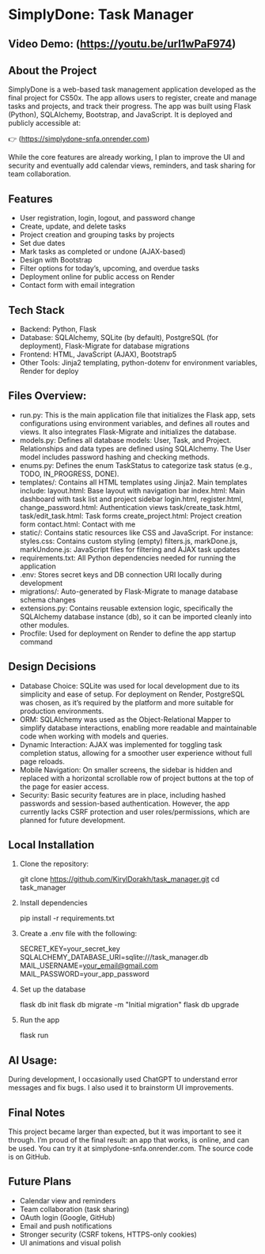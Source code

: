 # SimplyDone: Task Manager

## Video Demo:  (https://youtu.be/url1wPaF974)

## About the Project
SimplyDone is a web-based task management application developed as the final project for CS50x. The app allows users to register, create and manage tasks and projects, and track their progress. 
The app was built using Flask (Python), SQLAlchemy, Bootstrap, and JavaScript. It is deployed and publicly accessible at: 

👉  (https://simplydone-snfa.onrender.com)

While the core features are already working, I plan to improve the UI and security and eventually add calendar views, reminders, and task sharing for team collaboration.

## Features
- User registration, login, logout, and password change
- Create, update, and delete tasks
- Project creation and grouping tasks by projects
- Set due dates
- Mark tasks as completed or undone (AJAX-based)
- Design with Bootstrap
- Filter options for today’s, upcoming, and overdue tasks
- Deployment online for public access on Render
- Contact form with email integration

## Tech Stack
- Backend: Python, Flask
- Database: SQLAlchemy, SQLite (by default),  PostgreSQL (for deployment), Flask-Migrate for database migrations
- Frontend: HTML, JavaScript (AJAX), Bootstrap5
- Other Tools: Jinja2 templating, python-dotenv for environment variables, Render for deploy


## Files Overview:
- run.py: This is the main application file that initializes the Flask app, sets configurations using environment variables, and defines all routes and views. It also integrates Flask-Migrate and initializes the database.
- models.py: Defines all database models: User, Task, and Project. Relationships and data types are defined using SQLAlchemy. The User model includes password hashing and checking methods.
- enums.py: Defines the enum TaskStatus to categorize task status (e.g., TODO, IN_PROGRESS, DONE).
- templates/: Contains all HTML templates using Jinja2. Main templates include:
      layout.html: Base layout with navigation bar
      index.html: Main dashboard with task list and project sidebar
      login.html, register.html, change_password.html: Authentication views
      task/create_task.html, task/edit_task.html: Task forms
      create_project.html: Project creation form
      contact.html: Contact with me
- static/: Contains static resources like CSS and JavaScript. For instance:
      styles.css: Contains custom styling (empty)
      filters.js, markDone.js, markUndone.js: JavaScript files for filtering and AJAX task updates
- requirements.txt: All Python dependencies needed for running the application
- .env: Stores secret keys and DB connection URI locally during development
- migrations/: Auto-generated by Flask-Migrate to manage database schema changes
- extensions.py: Contains reusable extension logic, specifically the SQLAlchemy database instance (db), so it can be imported cleanly into other modules.
- Procfile: Used for deployment on Render to define the app startup command

## Design Decisions
- Database Choice: SQLite was used for local development due to its simplicity and ease of setup. For deployment on Render, PostgreSQL was chosen, as it’s required by the platform and more suitable for production environments.
- ORM: SQLAlchemy was used as the Object-Relational Mapper to simplify database interactions, enabling more readable and maintainable code when working with models and queries.
- Dynamic Interaction: AJAX was implemented for toggling task completion status, allowing for a smoother user experience without full page reloads.
- Mobile Navigation: On smaller screens, the sidebar is hidden and replaced with a horizontal scrollable row of project buttons at the top of the page for easier access.
- Security: Basic security features are in place, including hashed passwords and session-based authentication. However, the app currently lacks CSRF protection and user roles/permissions, which are planned for future development.

## Local Installation
1. Clone the repository:

   git clone https://github.com/KirylDorakh/task_manager.git
   cd task_manager

2. Install dependencies

   pip install -r requirements.txt

3. Create a .env file with the following:

   SECRET_KEY=your_secret_key
   SQLALCHEMY_DATABASE_URI=sqlite:///task_manager.db
   MAIL_USERNAME=your_email@gmail.com
   MAIL_PASSWORD=your_app_password

4. Set up the database

   flask db init
   flask db migrate -m "Initial migration"
   flask db upgrade

5.	Run the app

      flask run

## AI Usage:
During development, I occasionally used ChatGPT to understand error messages and fix bugs. I also used it to brainstorm UI improvements. 

## Final Notes
This project became larger than expected, but it was important to see it through. I’m proud of the final result: an app that works, is online, and can be used. You can try it at simplydone-snfa.onrender.com. The source code is on GitHub.

## Future Plans
- Calendar view and reminders
- Team collaboration (task sharing)
- OAuth login (Google, GitHub)
- Email and push notifications
- Stronger security (CSRF tokens, HTTPS-only cookies)
- UI animations and visual polish